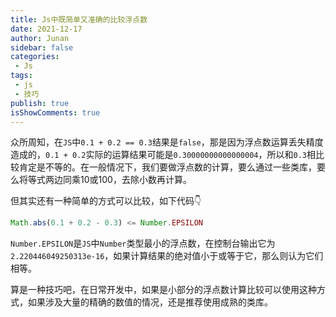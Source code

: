```yaml
---
title: Js中既简单又准确的比较浮点数
date: 2021-12-17
author: Junan
sidebar: false
categories:
 - Js
tags:
 - js
 - 技巧
publish: true
isShowComments: true
---
```


众所周知，在`JS`中`0.1 + 0.2 == 0.3`结果是`false`，那是因为浮点数运算丢失精度造成的，`0.1 + 0.2`实际的运算结果可能是`0.30000000000000004`，所以和`0.3`相比较肯定是不等的。在一般情况下，我们要做浮点数的计算，要么通过一些类库，要么将等式两边同乘10或100，去除小数再计算。  

但其实还有一种简单的方式可以比较，如下代码👇

```javascript
Math.abs(0.1 + 0.2 - 0.3) <= Number.EPSILON
```

`Number.EPSILON`是`JS`中`Number`类型最小的浮点数，在控制台输出它为`2.220446049250313e-16`，如果计算结果的绝对值小于或等于它，那么则认为它们相等。  

算是一种技巧吧，在日常开发中，如果是小部分的浮点数计算比较可以使用这种方式，如果涉及大量的精确的数值的情况，还是推荐使用成熟的类库。